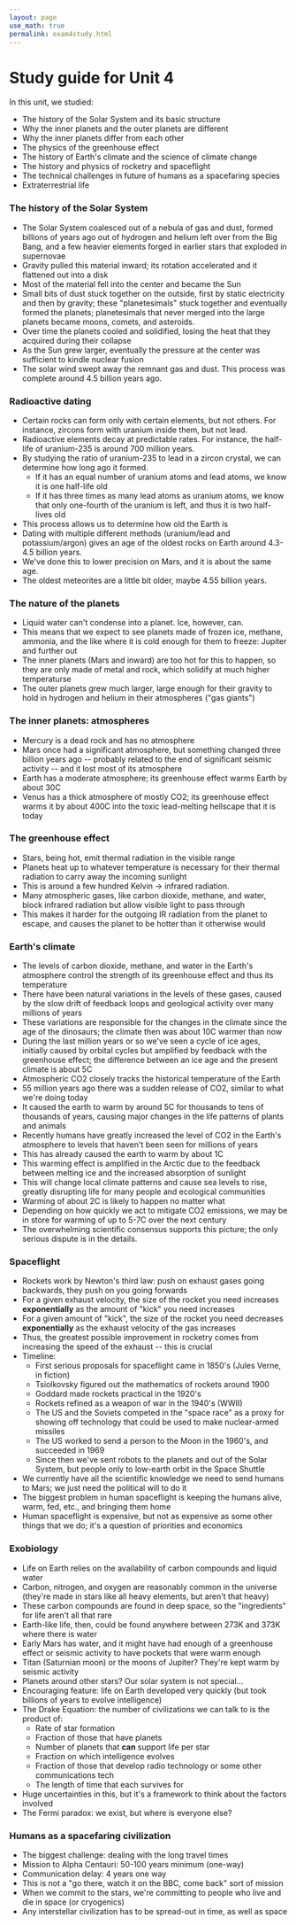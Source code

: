 ```yaml
---
layout: page
use_math: true
permalink: exam4study.html
---
```


# Study guide for Unit 4

In this unit, we studied:

* The history of the Solar System and its basic structure
* Why the inner planets and the outer planets are different
* Why the inner planets differ from each other
* The physics of the greenhouse effect
* The history of Earth's climate and the science of climate change 
* The history and physics of rocketry and spaceflight
* The technical challenges in future of humans as a spacefaring species
* Extraterrestrial life

### The history of the Solar System

* The Solar System coalesced out of a nebula of gas and dust, formed billions of years ago out of hydrogen and helium left over from the Big Bang, and a few heavier elements forged
in earlier stars that exploded in supernovae
* Gravity pulled this material inward; its rotation accelerated and it flattened out into a disk
* Most of the material fell into the center and became the Sun
* Small bits of dust stuck together on the outside, first by static electricity and then by gravity; these "planetesimals" stuck together and eventually formed the planets; planetesimals that never merged into the large planets became moons, comets, and asteroids.
* Over time the planets cooled and solidified, losing the heat that they acquired during their collapse
* As the Sun grew larger, eventually the pressure at the center was sufficient to kindle nuclear fusion
* The solar wind swept away the remnant gas and dust. This process was complete around 4.5 billion years ago.

### Radioactive dating

* Certain rocks can form only with certain elements, but not others. For instance, zircons form with uranium inside
them, but not lead.
* Radioactive elements decay at predictable rates. For instance, the half-life of uranium-235 is around 700 million
years.
* By studying the ratio of uranium-235 to lead in a zircon crystal, we can determine how long ago it formed.
  * If it has an equal number of uranium atoms and lead atoms, we know it is one half-life old
  * If it has three times as many lead atoms as uranium atoms, we know that only one-fourth of the uranium is left,
    and thus it is two half-lives old
* This process allows us to determine how old the Earth is
* Dating with multiple different methods (uranium/lead and potassium/argon) gives an age of the oldest rocks on Earth
  around 4.3-4.5 billion years.
* We've done this to lower precision on Mars, and it is about the same age.
* The oldest meteorites are a little bit older, maybe 4.55 billion years.

### The nature of the planets

* Liquid water can't condense into a planet. Ice, however, can.
* This means that we expect to see planets made of frozen ice, methane, ammonia, and the like where it is cold enough for them to freeze: Jupiter and further out
* The inner planets (Mars and inward) are too hot for this to happen, so they are only made of metal and rock, which solidify at much higher temperaturse
* The outer planets grew much larger, large enough for their gravity to hold in hydrogen and helium in their atmospheres ("gas giants")

### The inner planets: atmospheres

* Mercury is a dead rock and has no atmosphere
* Mars once had a significant atmosphere, but something changed three billion years ago -- probably related to the end of significant seismic activity -- and it lost most of its atmosphere
* Earth has a moderate atmosphere; its greenhouse effect warms Earth by about 30C
* Venus has a thick atmosphere of mostly CO2; its greenhouse effect warms it by about 400C into the toxic lead-melting hellscape that it is today

### The greenhouse effect

* Stars, being hot, emit thermal radiation in the visible range
* Planets heat up to whatever temperature is necessary for their thermal radiation to carry away the incoming sunlight
* This is around a few hundred Kelvin $\rightarrow$ infrared radiation.
* Many atmospheric gases, like carbon dioxide, methane, and water, block infrared radiation but allow visible light to pass through
* This makes it harder for the outgoing IR radiation from the planet to escape, and causes the planet to be hotter than it otherwise would

### Earth's climate

* The levels of carbon dioxide, methane, and water in the Earth's atmosphere control the strength of its greenhouse effect and thus its temperature
* There have been natural variations in the levels of these gases, caused by the slow drift of feedback loops and geological activity over many millions of years
* These variations are responsible for the changes in the climate since the age of the dinosaurs; the climate then was about 10C warmer than now
* During the last million years or so we've seen a cycle of ice ages, initially caused by orbital cycles but amplified by feedback with the greenhouse effect; the difference between an ice age and the present climate is about 5C
* Atmospheric CO2 closely tracks the historical temperature of the Earth
* 55 million years ago there was a sudden release of CO2, similar to what we're doing today
* It caused the earth to warm by around 5C for thousands to tens of thousands of years, causing major changes in the life patterns of plants and animals
* Recently humans have greatly increased the level of CO2 in the Earth's atmosphere to levels that haven't been seen for millions of years
* This has already caused the earth to warm by about 1C
* This warming effect is amplified in the Arctic due to the feedback between melting ice and the increased absorption of sunlight
* This will change local climate patterns and cause sea levels to rise, greatly disrupting life for many people and ecological communities
* Warming of about 2C is likely to happen no matter what
* Depending on how quickly we act to mitigate CO2 emissions, we may be in store for warming of up to 5-7C over the next century
* The overwhelming scientific consensus supports this picture; the only serious dispute is in the details.

### Spaceflight

* Rockets work by Newton's third law: push on exhaust gases going backwards, they push on you going forwards
* For a given exhaust velocity, the size of the rocket you need increases **exponentially** as the amount of "kick" you need increases
* For a given amount of "kick", the size of the rocket you need decreases **exponentially** as the exhaust velocity of the gas increases
* Thus, the greatest possible improvement in rocketry comes from increasing the speed of the exhaust -- this is crucial
* Timeline:
  * First serious proposals for spaceflight came in 1850's (Jules Verne, in fiction)
  * Tsiolkovsky figured out the mathematics of rockets around 1900
  * Goddard made rockets practical in the 1920's
  * Rockets refined as a weapon of war in the 1940's (WWII)
  * The US and the Soviets competed in the "space race" as a proxy for showing off technology that could be used to make nuclear-armed missiles
  * The US worked to send a person to the Moon in the 1960's, and succeeded in 1969
  * Since then we've sent robots to the planets and out of the Solar System, but people only to low-earth orbit in the Space Shuttle
* We currently have all the scientific knowledge we need to send humans to Mars; we just need the political will to do it
* The biggest problem in human spaceflight is keeping the humans alive, warm, fed, etc., and bringing them home
* Human spaceflight is expensive, but not as expensive as some other things that we do; it's a question of priorities and economics

### Exobiology

* Life on Earth relies on the availability of carbon compounds and liquid water
* Carbon, nitrogen, and oxygen are reasonably common in the universe (they're made in stars like all heavy elements, but aren't that heavy)
* These carbon compounds are found in deep space, so the "ingredients" for life aren't all that rare
* Earth-like life, then, could be found anywhere between 273K and 373K where there is water
* Early Mars has water, and it might have had enough of a greenhouse effect or seismic activity to have pockets that were warm enough
* Titan (Saturnian moon) or the moons of Jupiter? They're kept warm by seismic activity
* Planets around other stars? Our solar system is not special...
* Encouraging feature: life on Earth developed very quickly (but took billions of years to evolve intelligence)
* The Drake Equation: the number of civilizations we can talk to is the product of:
  * Rate of star formation
  * Fraction of those that have planets
  * Number of planets that **can** support life per star
  * Fraction on which intelligence evolves
  * Fraction of those that develop radio technology or some other communications tech
  * The length of time that each survives for
* Huge uncertainties in this, but it's a framework to think about the factors involved
* The Fermi paradox: we exist, but where is everyone else?

### Humans as a spacefaring civilization

* The biggest challenge: dealing with the long travel times
* Mission to Alpha Centauri: 50-100 years minimum (one-way)
* Communication delay: 4 years one way
* This is not a "go there, watch it on the BBC, come back" sort of mission
* When we commit to the stars, we're committing to people who live and die in space (or cryogenics)
* Any interstellar civilization has to be spread-out in time, as well as space


